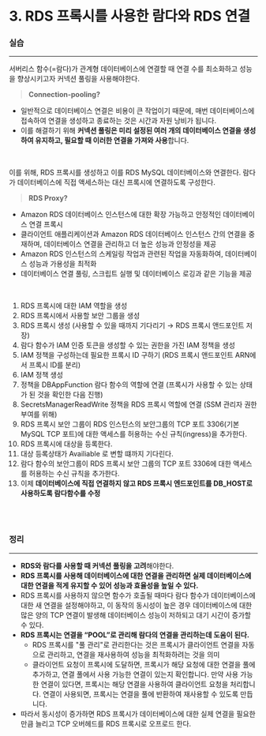 # 3. RDS 프록시를 사용한 람다와 RDS 연결

### 실습

---

서버리스 함수(=람다)가 관계형 데이터베이스에 연결할 때 연결 수를 최소화하고 성능을 향상시키고자 커넥션 풀링을 사용해야한다.

> **Connection-pooling?**

- 일반적으로 데이터베이스 연결은 비용이 큰 작업이기 때문에, 매번 데이터베이스에 접속하여 연결을 생성하고 종료하는 것은 시간과 자원 낭비가 됩니다.
- 이를 해결하기 위해 **커넥션 풀링은 미리 설정된 여러 개의 데이터베이스 연결을 생성하여 유지하고, 필요할 때 이러한 연결을 가져와 사용**합니다.
  >

<br>

이를 위해, RDS 프록시를 생성하고 이를 RDS MySQL 데이터베이스와 연결한다. 람다가 데이터베이스에 직접 액세스하는 대신 프록시에 연결하도록 구성한다.

> **RDS Proxy?**

- Amazon RDS 데이터베이스 인스턴스에 대한 확장 가능하고 안정적인 데이터베이스 연결 프록시
- 클라이언트 애플리케이션과 Amazon RDS 데이터베이스 인스턴스 간의 연결을 중재하며, 데이터베이스 연결을 관리하고 더 높은 성능과 안정성을 제공
- Amazon RDS 인스턴스의 스케일링 작업과 관련된 작업을 자동화하여, 데이터베이스 성능과 가용성을 최적화
- 데이터베이스 연결 풀링, 스크립트 실행 및 데이터베이스 로깅과 같은 기능을 제공
  >

<br>

1. RDS 프록시에 대한 IAM 역할을 생성
2. RDS 프록시에서 사용할 보안 그룹을 생성
3. RDS 프록시 생성 (사용할 수 있을 때까지 기다리기 → RDS 프록시 앤드포인트 저장)
4. 람다 함수가 IAM 인증 토큰을 생성할 수 있는 권한을 가진 IAM 정책을 생성
5. IAM 정책을 구성하는데 필요한 프록시 ID 구하기 (RDS 프록시 앤드포인트 ARN에서 프록시 ID를 분리)
6. IAM 정책 생성
7. 정책을 DBAppFunction 람다 함수의 역할에 연결 (프록시가 사용할 수 있는 상태가 된 것을 확인한 다음 진행)
8. SecretsManagerReadWrite 정책을 RDS 프록시 역할에 연결 (SSM 관리자 권한 부여를 위해)
9. RDS 프록시 보안 그룹이 RDS 인스턴스의 보안그룹의 TCP 포트 3306(기본 MySQL TCP 포트)에 대한 액세스를 허용하는 수신 규칙(ingress)을 추가한다.
10. RDS 프록시에 대상을 등록한다.
11. 대상 등록상태가 Availiable 로 변할 떄까지 기다린다.
12. 람다 함수의 보안그룹이 RDS 프록시 보안 그룹의 TCP 포트 3306에 대한 액세스를 허용하는 수신 규칙을 추가한다.
13. 이제 **데이터베이스에 직접 연결하지 않고 RDS 프록시 엔드포인트를 DB_HOST로 사용하도록 람다함수를 수정**

<Br>
<br>

### 정리

---

- **RDS와 람다를 사용할 때 커넥션 풀링을 고려**해야한다.
- **RDS 프록시를 사용해 데이터베이스에 대한 연결을 관리하면 실제 데이터베이스에 대한 연결을 적게 유지할 수 있어 성능과 효율성을 높일 수 있다.**
- RDS 프록시를 사용하지 않으면 함수가 호출될 때마다 람다 함수가 데이터베이스에 대한 새 연결을 설정해야하고, 이 동작의 동시성이 높은 경우 데이터베이스에 대한 많은 양의 TCP 연결이 발생해 데이터베이스 성능이 저하되고 대기 시간이 증가할 수 있다.
- **RDS 프록시는 연결을 “POOL”로 관리해 람다의 연결을 관리하는데 도움이 된다.**
  - RDS 프록시를 "풀 관리"로 관리한다는 것은 프록시가 클라이언트 연결을 자동으로 관리하고, 연결을 재사용하여 성능을 최적화하려는 것을 의미
  - 클라이언트 요청이 프록시에 도달하면, 프록시가 해당 요청에 대한 연결을 풀에 추가하고, 연결 풀에서 사용 가능한 연결이 있는지 확인합니다. 만약 사용 가능한 연결이 있다면, 프록시는 해당 연결을 사용하여 클라이언트 요청을 처리합니다. 연결이 사용되면, 프록시는 연결을 풀에 반환하여 재사용할 수 있도록 만듭니다.
- 따라서 동시성이 증가하면 RDS 프록시가 데이터베이스에 대한 실제 연결을 필요한 만큼 늘리고 TCP 오버헤드를 RDS 프록시로 오프로드 한다.
